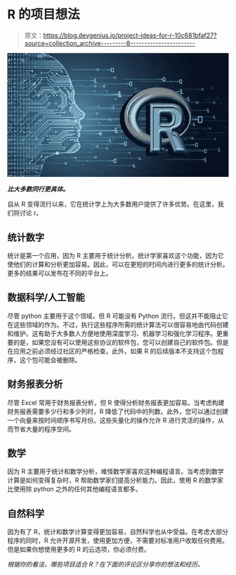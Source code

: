 # R 的项目想法

> 原文：<https://blog.devgenius.io/project-ideas-for-r-10c681bfaf27?source=collection_archive---------8----------------------->

![](img/4a84e65455ba95802f70403a50eddd82.png)

***比大多数同行更具体。***

自从 R 变得流行以来，它在统计学上为大多数用户提供了许多优势。在这里，我们将讨论 r。

## 统计数字

统计是第一个应用，因为 R 主要用于统计分析。统计学家喜欢这个功能，因为它使他们的计算和分析更加容易。因此，可以在更短的时间内进行更多的统计分析。更多的结果可以发布在不同的平台上。

## 数据科学/人工智能

尽管 python 主要用于这个领域，但 R 可能没有 Python 流行。但这并不能阻止它在这些领域的作为。不过，执行这些程序所需的统计算法可以很容易地由代码创建和维护。这有助于大多数人方便地使用深度学习、机器学习和强化学习程序。更重要的是，如果您没有可以使用这些协议的软件包，您可以创建自己的软件包。但是在应用之前必须经过社区的严格检查。此外，如果 R 的后续版本不支持这个包程序，这个包可能会被删除。

## 财务报表分析

尽管 Excel 常用于财务报表分析，但 R 使得分析财务报表更加容易。当考虑构建财务报表需要多少行和多少列时，R 降低了代码中的列数。此外，您可以通过创建一个向量来按时间顺序书写月份。这些矢量化的操作允许 R 进行灵活的操作，从而节省大量的程序空间。

## 数学

因为 R 主要用于统计和数学分析，难怪数学家喜欢这种编程语言。当考虑到数学计算是如何变得复杂时，R 帮助数学家们提高分析能力。因此，使用 R 的数学家比使用除 python 之外的任何其他编程语言都多。

## 自然科学

因为有了 R，统计和数学计算变得更加容易，自然科学也从中受益。在考虑大部分程序的同时，R 允许开源开发，使用更加方便，不需要对标准用户收取任何费用。但是如果你想使用更多的 R 的云选项，你必须付费。

*根据你的看法，哪些项目适合 R？在下面的评论区分享你的想法和经历。*